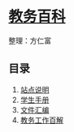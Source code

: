 # [教务百科](http://nbcc.fangrenfu.me)

整理：方仁富

## 目录
1. [站点说明](#README)
1. [学生手册](#student\README)
1. [文件汇编](#file\README)
1. [教务工作百解](#resolve\README)